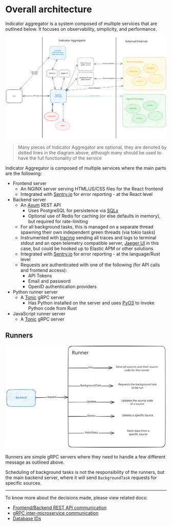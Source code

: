 # Overall architecture

Indicator aggregator is a system composed of multiple services that are outlined below. It focuses on observability, simplicity, and performance.

![Architecture diagram](./diagrams/architecture.excalidraw.svg)

> Many pieces of Indicator Aggregator are optional, they are denoted by dotted lines in the diagram above, although many should be used to have the full functionality of the service

Indicator Aggregator is composed of multiple services where the main parts are the following:
- Frontend server
  - An NGINX server serving HTML/JS/CSS files for the React frontend
  - Integrated with [Sentry.io](https://sentry.io) for error reporting - at the React level
- Backend server
  - An [Axum](https://github.com/tokio-rs/axum/) REST API
    - Uses PostgreSQL for persistence via [SQLx](https://github.com/launchbadge/sqlx)
    - Optional use of Redis for caching (or else defaults in memory), but required for rate-limiting
  - For all background tasks, this is managed on a separate thread spawning their own independent green threads (via tokio tasks)
  - Instrumented with [tracing](https://github.com/tokio-rs/tracing/) sending all traces and logs to terminal stdout and an open telemetry compatible server, [Jaeger UI](https://www.jaegertracing.io/) in this case, but could be hooked up to Elastic APM or other solutions
  - Integrated with [Sentry.io](https://sentry.io) for error reporting - at the language/Rust level
  - Requests are authenticated with one of the following (for API calls and frontend access):
    - API Tokens
    - Email and password
    - OpenID authentication providers
- Python runner server
  - A [Tonic](https://github.com/hyperium/tonic) gRPC server
    - Has Python installed on the server and uses [PyO3](https://pyo3.rs/) to invoke Python code from Rust
- JavaScript runner server
  - A [Tonic](https://github.com/hyperium/tonic) gRPC server


## Runners

![Runner diagram](./diagrams/runner.excalidraw.svg)

Runners are simple gRPC servers where they need to handle a few different message as outlined above.

Scheduling of background tasks is not the responsibility of the runners, but the main backend server, where it will send `BackgroundTask` requests for specific sources.

---

To know more about the decisions made, please view related docs:
- [Frontend/Backend REST API communication](./rest-api.md)
- [gRPC inter-microservice communication](./grpc-microservice-communication.md)
- [Database IDs](./database-ids.md)
